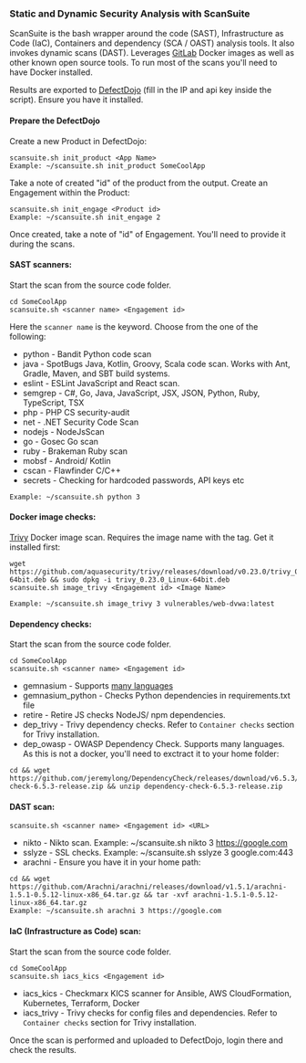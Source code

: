 
### Static and Dynamic Security Analysis with ScanSuite 

ScanSuite is the bash wrapper around the code (SAST), Infrastructure as Code (IaC), Containers and dependency (SCA / OAST) analysis tools. It also invokes dynamic scans (DAST).
Leverages [GitLab](https://docs.gitlab.com/ee/user/application_security/sast/) Docker images as well as other known open source tools. To run most of the scans you'll need to have Docker installed.

Results are exported to [DefectDojo](https://github.com/DefectDojo/django-DefectDojo) (fill in the IP and api key inside the script). Ensure you have it installed.

#### Prepare the DefectDojo

Create a new Product in DefectDojo:

```
scansuite.sh init_product <App Name>
Example: ~/scansuite.sh init_product SomeCoolApp
```

Take a note of created "id" of the product from the output. Create an Engagement within the Product:

```
scansuite.sh init_engage <Product id>        
Example: ~/scansuite.sh init_engage 2
```

Once created, take a note of "id" of Engagement. You'll need to provide it during the scans.

#### SAST scanners:

Start the scan from the source code folder.

```
cd SomeCoolApp
scansuite.sh <scanner name> <Engagement id> 
```
Here the `scanner name` is the keyword. Choose from the one of the following:

* python      - Bandit Python code scan
* java        - SpotBugs Java, Kotlin, Groovy, Scala code scan. Works with Ant, Gradle, Maven, and SBT build systems.
* eslint      - ESLint JavaScript and React scan.
* semgrep     - C#, Go, Java, JavaScript, JSX, JSON, Python, Ruby, TypeScript, TSX
* php         - PHP CS security-audit
* net         - .NET Security Code Scan
* nodejs      - NodeJsScan
* go          - Gosec Go scan
* ruby        - Brakeman Ruby scan
* mobsf       - Android/ Kotlin
* cscan       - Flawfinder C/C++
* secrets     - Checking for hardcoded passwords, API keys etc

```
Example: ~/scansuite.sh python 3
```

#### Docker image checks:

[Trivy](https://github.com/aquasecurity/trivy) Docker image scan. Requires the image name with the tag. Get it installed first:

```
wget https://github.com/aquasecurity/trivy/releases/download/v0.23.0/trivy_0.23.0_Linux-64bit.deb && sudo dpkg -i trivy_0.23.0_Linux-64bit.deb
scansuite.sh image_trivy <Engagement id> <Image Name>

Example: ~/scansuite.sh image_trivy 3 vulnerables/web-dvwa:latest                  
```

#### Dependency checks:

Start the scan from the source code folder.

```
cd SomeCoolApp
scansuite.sh <scanner name> <Engagement id> 
```

* gemnasium   - Supports [many languages](https://docs.gitlab.com/ee/user/application_security/dependency_scanning/)
* gemnasium_python - Checks Python dependencies in requirements.txt file
* retire      - Retire JS checks NodeJS/ npm dependencies.
* dep_trivy   - Trivy dependency checks. Refer to `Container checks` section for Trivy installation.
* dep_owasp   - OWASP Dependency Check. Supports many languages. As this is not a docker, you'll need to exctract it to your home folder:

```
cd && wget https://github.com/jeremylong/DependencyCheck/releases/download/v6.5.3/dependency-check-6.5.3-release.zip && unzip dependency-check-6.5.3-release.zip
```

#### DAST scan:

```
scansuite.sh <scanner name> <Engagement id> <URL>
```

* nikto       - Nikto scan. Example: ~/scansuite.sh nikto 3 https://google.com
* sslyze      - SSL checks. Example: ~/scansuite.sh sslyze 3 google.com:443
* arachni     - Ensure you have it in your home path:

```
cd && wget https://github.com/Arachni/arachni/releases/download/v1.5.1/arachni-1.5.1-0.5.12-linux-x86_64.tar.gz && tar -xvf arachni-1.5.1-0.5.12-linux-x86_64.tar.gz
Example: ~/scansuite.sh arachni 3 https://google.com
```

#### IaC (Infrastructure as Code) scan:

Start the scan from the source code folder.

```
cd SomeCoolApp
scansuite.sh iacs_kics <Engagement id> 
```

* iacs_kics - Checkmarx KICS scanner for Ansible, AWS CloudFormation, Kubernetes, Terraform, Docker
* iacs_trivy - Trivy checks for config files and dependencies. Refer to `Container checks` section for Trivy installation.

Once the scan is performed and uploaded to DefectDojo, login there and check the results.